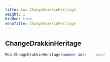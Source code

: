 ```yaml
---
title: Lua ChangeDrakkinHeritage
weight: 1
hidden: true
menuTitle: ChangeDrakkinHeritage
---
```

## ChangeDrakkinHeritage
```lua
Mob:ChangeDrakkinHeritage(number in); -- void
```